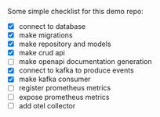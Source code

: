 Some simple checklist for this demo repo:
- [x] connect to database
- [x] make migrations
- [x] make repository and models
- [x] make crud api
- [ ] make openapi documentation generation
- [x] connect to kafka to produce events
- [x] make kafka consumer
- [ ] register prometheus metrics
- [ ] expose prometheus metrics
- [ ] add otel collector
